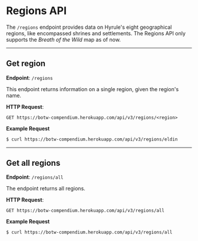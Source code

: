 # Regions API
The `/regions` endpoint provides data on Hyrule's eight geographical regions, like encompassed shrines and settlements. The Regions API only supports the *Breath of the Wild* map as of now. 

---------------
## Get region

**Endpoint**: `/regions`

This endpoint returns information on a single region, given the region's name.

**HTTP Request**:
```http
GET https://botw-compendium.herokuapp.com/api/v3/regions/<region>
```
**Example Request**
```bash
$ curl https://botw-compendium.herokuapp.com/api/v3/regions/eldin
```
---------------
## Get all regions

**Endpoint**: `/regions/all`

The endpoint returns all regions.

**HTTP Request**:
```http
GET https://botw-compendium.herokuapp.com/api/v3/regions/all
```
**Example Request**
```bash
$ curl https://botw-compendium.herokuapp.com/api/v3/regions/all
```
